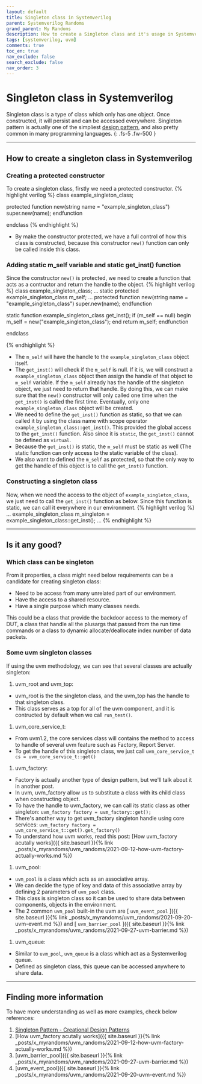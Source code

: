 ```yaml
---
layout: default
title: Singleton class in Systemverilog
parent: Systemverilog Randoms
grand_parent: My Randoms
description: How to create a Singleton class and it's usage in Systemverilog
tags: [systemverilog, uvm]
comments: true
toc_en: true
nav_exclude: false
search_exclude: false
nav_order: 3
---
```


# Singleton class in Systemverilog
Singleton class is a type of class which only has one object. Once constructed, it will persist and can be accessed everywhere.
Singleton pattern is actually one of the simpliest [design pattern](https://refactoring.guru/design-patterns), and also pretty common in many programming languages.
{: .fs-5 .fw-500 }

---
## How to create a singleton class in Systemverilog
### Creating a protected constructor
To create a singleton class, firstly we need a protected constructor.
{% highlight verilog %}
class example_singleton_class;

   protected function new(string name = "example_singleton_class")
      super.new(name);
   endfunction

endclass
{% endhighlight %}
* By make the constructor protected, we have a full control of how this class is constructed,
because this constructor `new()` function can only be called inside this class.

### Adding static m_self variable and static get_inst() function
Since the constructor `new()` is protected, we need to create a function that acts as a contructor and return the handle to the object.
{% highlight verilog %}
class example_singleton_class;
   ...
   static protected example_singleton_class m_self;
   ...
   protected function new(string name = "example_singleton_class")
      super.new(name);
   endfunction

   static function example_singleton_class get_inst();
      if (m_self == null) begin
         m_self = new("example_singleton_class");
      end
      return m_self;
   endfunction

endclass

{% endhighlight %}
* The `m_self` will have the handle to the `example_singleton_class` object itself.
* The `get_inst()` will check if the `m_self` is null. If it is, we will construct a `example_singleton_class` object then assign the handle of that object to `m_self` variable.
If the `m_self` already has the handle of the singleton object, we just need to return that handle.
By doing this, we can make sure that the `new()` constructor will only called one time when the `get_inst()` is called the first time.
Eventually, only one `example_singleton_class` object will be created.
* We need to define the `get_inst()` function as static, so that we can called it by using the class name with scope operator `example_singleton_class::get_inst()`.
This provided the global access to the `get_inst()` function.
Also since it is `static`, the `get_inst()` cannot be defined as `virtual`.
* Because the `get_inst()` is static, the `m_self` must be static as well (The static function can only access to the static variable of the class).
* We also want to defined the `m_self` as protected, so that the only way to get the handle of this object is to call the `get_inst()` function.

### Constructing a singleton class
Now, when we need the access to the object of `example_singleton_class`, we just need to call the `get_inst()` function as below.
Since this function is static, we can call it everywhere in our environment.
{% highlight verilog %}
...
   example_singleton_class m_singleton = example_singleton_class::get_inst();
...
{% endhighlight %}

---
## Is it any good?
### Which class can be singleton
From it properties, a class might need below requirements can be a candidate for creating singleton class:
* Need to be access from many unrelated part of our environment.
* Have the access to a shared resource.
* Have a single purpose which many classes needs.

This could be a class that provide the backdoor access to the memory of DUT, a class that handle all the plusargs that passed from the run time commands 
or a class to dynamic allocate/deallocate index number of data packets.

### Some uvm singleton classes
If using the uvm methodology, we can see that several classes are actually singleton:
1. uvm_root and uvm_top:
* uvm_root is the the singleton class, and the uvm_top has the handle to that singleton class.
* This class serves as a top for all of the uvm component, and it is contructed by default when we call `run_test()`.
1. uvm_core_service_t:
* From uvm1.2, the core services class will contains the method to access to handle of several uvm feature such as Factory, Report Server.
* To get the handle of this singleton class, we just call `uvm_core_service_t cs = uvm_core_service_t::get()`
1. uvm_factory:
* Factory is actually another type of design pattern, but we'll talk about it in another post.
* In uvm, uvm_factory allow us to substitute a class with its child class when constructing object.
* To have the handle to uvm_factory, we can call its static class as other singleton: `uvm_factory factory = uvm_factory::get();`
* There's another way to get uvm_factory singleton handle using core services: `uvm_factory factory = uvm_core_service_t::get().get_factory()`
* To understand how uvm works, read this post: [How uvm_factory acutally works]({{ site.baseurl }}{% link _posts/x_myrandoms/uvm_randoms/2021-09-12-how-uvm-factory-actually-works.md %})
1. uvm_pool:
* `uvm_pool` is a class which acts as an associative array.
* We can decide the type of key and data of this associative array by defining 2 parameters of `uvm_pool` class.
* This class is singleton class so it can be used to share data between components, objects in the environment.
* The 2 common `uvm_pool` built-in the uvm are [ `uvm_event_pool` ]({{ site.baseurl }}{% link _posts/x_myrandoms/uvm_randoms/2021-09-20-uvm-event.md %})
and [ `uvm_barrier_pool` ]({{ site.baseurl }}{% link _posts/x_myrandoms/uvm_randoms/2021-09-27-uvm-barrier.md %})
1. uvm_queue:
* Similar to `uvm_pool`, `uvm_queue` is a class which act as a Systemverilog queue.
* Defined as singleton class, this queue can be accessed anywhere to share data.

---
## Finding more information
To have more understanding as well as more examples, check below references:
1. [Singleton Pattern - Creational Design Patterns](https://refactoring.guru/design-patterns/singleton)
1. [How uvm_factory acutally works]({{ site.baseurl }}{% link _posts/x_myrandoms/uvm_randoms/2021-09-12-how-uvm-factory-actually-works.md %})
1. [uvm_barrier_pool]({{ site.baseurl }}{% link _posts/x_myrandoms/uvm_randoms/2021-09-27-uvm-barrier.md %})
1. [uvm_event_pool]({{ site.baseurl }}{% link _posts/x_myrandoms/uvm_randoms/2021-09-20-uvm-event.md %})

